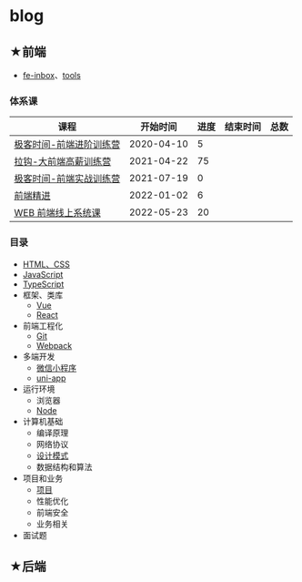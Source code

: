 # blog

## ★前端

- [fe-inbox](./fe-inbox.md)、[tools](./tools/README.md)

### 体系课

| 课程                                                   | 开始时间   | 进度 | 结束时间 | 总数 |
| ------------------------------------------------------ | ---------- | ---- | -------- | ---- |
| [极客时间-前端进阶训练营](https://github.com/ppambler/geek-univ-fe/) | 2020-04-10 | 5   |          |      |
| [拉钩-大前端高薪训练营](https://github.com/ppambler/lagou-fe/) | 2021-04-22 | 75   |          |      |
| [极客时间-前端实战训练营](https://github.com/ppambler/Geek-FE-CombatTrainingCamp/) | 2021-07-19 | 0   |          |      |
| [前端精进](https://github.com/ppambler/fe-diligence/) | 2022-01-02 | 6   |          |      |
| [WEB 前端线上系统课](https://github.com/ppambler/fe-coderwhy) | 2022-05-23 | 20   |          |      |

### 目录

- [HTML、CSS](https://github.com/ppambler/html-css/)
- [JavaScript](https://github.com/ppambler/js/)
- [TypeScript](https://github.com/ppambler/typescript/)
- 框架、类库
  - [Vue](https://github.com/ppambler/vue/)
  - [React](https://github.com/ppambler/react/)
- 前端工程化
  - [Git](https://github.com/ppambler/fe-engineering/#git)
  - [Webpack](https://github.com/ppambler/fe-engineering/#webpack)
- 多端开发
  - [微信小程序](https://github.com/ppambler/cml/#%E5%BE%AE%E4%BF%A1%E5%B0%8F%E7%A8%8B%E5%BA%8F)
  - [uni-app](https://github.com/ppambler/cml/#uni-app)
- 运行环境
  - 浏览器
  - [Node](https://github.com/ppambler/nodejs/)
- 计算机基础
  - 编译原理
  - 网络协议
  - [设计模式](https://github.com/ppambler/design-patterns/)
  - 数据结构和算法
- 项目和业务
  - [项目](https://github.com/ppambler/project/)
  - 性能优化
  - 前端安全
  - 业务相关
- 面试题

## ★后端
